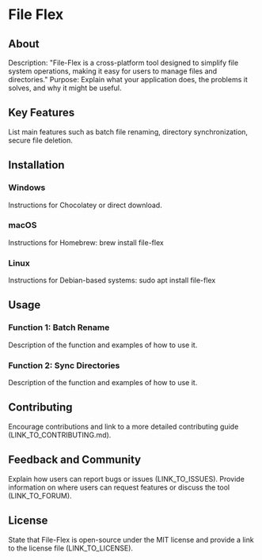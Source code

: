 # File Flex

## About

Description: "File-Flex is a cross-platform tool designed to simplify file system operations, making it easy for users to manage files and directories."
Purpose: Explain what your application does, the problems it solves, and why it might be useful.
## Key Features

List main features such as batch file renaming, directory synchronization, secure file deletion.
## Installation
### Windows

Instructions for Chocolatey or direct download.
### macOS
Instructions for Homebrew:
brew install file-flex
### Linux
Instructions for Debian-based systems:
sudo apt install file-flex
## Usage
### Function 1: Batch Rename

Description of the function and examples of how to use it.
### Function 2: Sync Directories
Description of the function and examples of how to use it.
## Contributing

Encourage contributions and link to a more detailed contributing guide (LINK_TO_CONTRIBUTING.md).
## Feedback and Community

Explain how users can report bugs or issues (LINK_TO_ISSUES).
Provide information on where users can request features or discuss the tool (LINK_TO_FORUM).
## License

State that File-Flex is open-source under the MIT license and provide a link to the license file (LINK_TO_LICENSE).
